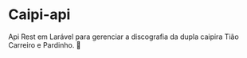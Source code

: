 # Caipi-api
Api Rest em Larável para gerenciar a discografia da dupla caipira Tião Carreiro e Pardinho. 🤠
